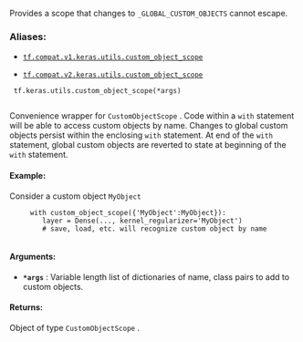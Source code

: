 Provides a scope that changes to  `_GLOBAL_CUSTOM_OBJECTS`  cannot escape.



### Aliases:

- [ `tf.compat.v1.keras.utils.custom_object_scope` ](/api_docs/python/tf/keras/utils/custom_object_scope)

- [ `tf.compat.v2.keras.utils.custom_object_scope` ](/api_docs/python/tf/keras/utils/custom_object_scope)



```
 tf.keras.utils.custom_object_scope(*args)
 
```

Convenience wrapper for  `CustomObjectScope` .
Code within a  `with`  statement will be able to access custom objects
by name. Changes to global custom objects persist
within the enclosing  `with`  statement. At end of the  `with`  statement,
global custom objects are reverted to state
at beginning of the  `with`  statement.



#### Example:
Consider a custom object  `MyObject` 



```
     with custom_object_scope({'MyObject':MyObject}):
        layer = Dense(..., kernel_regularizer='MyObject')
        # save, load, etc. will recognize custom object by name
 
```



#### Arguments:

- **`*args`** : Variable length list of dictionaries of name,
class pairs to add to custom objects.



#### Returns:
Object of type  `CustomObjectScope` .

